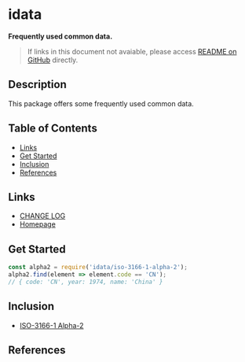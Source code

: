 #	idata
__Frequently used common data.__

>	If links in this document not avaiable, please access [README on GitHub](./README.md) directly.

##  Description

This package offers some frequently used common data.

##  Table of Contents

* [Links](#links)
* [Get Started](#get-started)
* [Inclusion](#inclusion)
* [References](#references)

##	Links

*	[CHANGE LOG](./CHANGELOG.md)
*	[Homepage](https://github.com/YounGoat/idata)

##	Get Started

```javascript
const alpha2 = require('idata/iso-3166-1-alpha-2');
alpha2.find(element => element.code == 'CN');
// { code: 'CN', year: 1974, name: 'China' }
```

##	Inclusion

*   [ISO-3166-1 Alpha-2](./docs/iso-3166-1-alpha-2.md)

##  References
